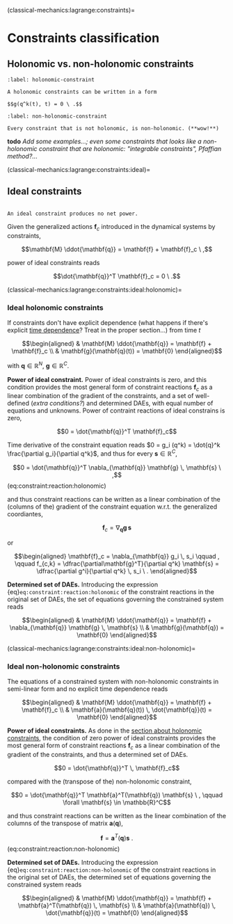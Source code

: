 (classical-mechanics:lagrange:constraints)=
# Constraints classification

## Holonomic vs. non-holonomic constraints

```{prf:definition} Holonomic constraint
:label: holonomic-constraint

A holonomic constraints can be written in a form

$$g(q^k(t), t) = 0 \ .$$

```

```{prf:definition} Non-holonomic constraint
:label: non-holonomic-constraint

Every constraint that is not holonomic, is non-holonomic. (**wow!**)

```

**todo** *Add some examples...; even some constraints that looks like a non-holonomic constraint that are holonomic: "integrable constraints", Pfaffian method?...*

(classical-mechanics:lagrange:constraints:ideal)=
## Ideal constraints

```{prf:definition} Ideal constraint

An ideal constraint produces no net power.

```

Given the generalized actions $\mathbf{f}_c$ introduced in the dynamical systems by constraints,

$$\mathbf{M} \ddot{\mathbf{q}} = \mathbf{f} + \mathbf{f}_c \ ,$$

power of ideal constraints reads

$$\dot{\mathbf{q}}^T \mathbf{f}_c = 0 \ .$$


(classical-mechanics:lagrange:constraints:ideal:holonomic)=
### Ideal holonomic constraints

If constraints don't have explicit dependence (what happens if there's explicit [time dependence](classical-mechanics:lagrange:time:dependent)? Treat in the proper section...) from time $t$

$$\begin{aligned}
  & \mathbf{M} \ddot{\mathbf{q}} = \mathbf{f} + \mathbf{f}_c \\
  & \mathbf{g}(\mathbf{q}(t)) = \mathbf{0}
\end{aligned}$$

with $\mathbf{q} \in \mathbb{R}^N$, $\mathbf{g} \in \mathbb{R}^C$.

**Power of ideal constraint.** Power of ideal constraints is zero, and this condition provides the most general form of constraint reactions $\mathbf{f}_c$ as a linear combination of the gradient of the constraints, and a set of well-defined (*extra conditions?*) and determined DAEs, with equal number of equations and unknowns. Power of contraint reactions of ideal constrains is zero,

$$0 = \dot{\mathbf{q}}^T \mathbf{f}_c$$

Time derivative of the constraint equation reads $0 = g_i (q^k) = \dot{q}^k \frac{\partial g_i}{\partial q^k}$, and thus for every $\mathbf{s} \in \mathbb{R}^C$,

$$0 = \dot{\mathbf{q}}^T \nabla_{\mathbf{q}} \mathbf{g} \, \mathbf{s} \ ,$$ (eq:constraint:reaction:holonomic)

and thus constraint reactions can be written as a linear combination of the (columns of the) gradient of the constraint equation w.r.t. the generalized coordiantes,

$$\mathbf{f}_c = \nabla_\mathbf{q} \mathbf{g} \, \mathbf{s}$$

or

$$\begin{aligned}
  \mathbf{f}_c = \nabla_{\mathbf{q}} g_i \, s_i \qquad , \qquad
  f_{c,k}      = \dfrac{\partial\mathbf{g}^T}{\partial q^k} \mathbf{s} = \dfrac{\partial g^i}{\partial q^k} \, s_i \ .
\end{aligned}$$

**Determined set of DAEs.** Introducing the expression {eq}`eq:constraint:reaction:holonomic` of the constraint reactions in the original set of DAEs, the set of equations governing the constrained system reads

$$\begin{aligned}
  & \mathbf{M} \ddot{\mathbf{q}} = \mathbf{f} + \nabla_{\mathbf{q}} \mathbf{g} \, \mathbf{s} \\
  & \mathbf{g}(\mathbf{q}) = \mathbf{0}
\end{aligned}$$

(classical-mechanics:lagrange:constraints:ideal:non-holonomic)=
### Ideal non-holonomic constraints

The equations of a constrained system with non-holonomic constraints in semi-linear form and no explicit time dependence reads

$$\begin{aligned}
  & \mathbf{M} \ddot{\mathbf{q}} = \mathbf{f} + \mathbf{f}_c \\
  & \mathbf{a}(\mathbf{q}(t)) \, \dot{\mathbf{q}}(t) = \mathbf{0}
\end{aligned}$$

**Power of ideal constraints.** As done in the [section about holonomic constraints](classical-mechanics:lagrange:constraints:ideal:holonomic), the condition of zero power of ideal constraints provides the most general form of constraint reactions $\mathbf{f}_c$ as a linear combination of the gradient of the constraints, and thus a determined set of DAEs.

$$0 = \dot{\mathbf{q}}^T \, \mathbf{f}_c$$

compared with the (transpose of the) non-holonomic constraint,

$$0 = \dot{\mathbf{q}}^T \mathbf{a}^T(\mathbf{q}) \mathbf{s}  \ , \qquad \forall \mathbf{s} \in \mathbb{R}^C$$ 

and thus constraint reactions can be written as the linear combination of the columns of the transpose of matrix $\mathbf{a}(\mathbf{q})$,

$$\mathbf{f} = \mathbf{a}^T(\mathbf{q}) \mathbf{s} \ .$$ (eq:constraint:reaction:non-holonomic)

**Determined set of DAEs.** Introducing the expression {eq}`eq:constraint:reaction:non-holonomic` of the constraint reactions in the original set of DAEs, the determined set of equations governing the constrained system reads

$$\begin{aligned}
  & \mathbf{M} \ddot{\mathbf{q}} = \mathbf{f} + \mathbf{a}^T(\mathbf{q}) \, \mathbf{s} \\
  & \mathbf{a}(\mathbf{q}) \, \dot{\mathbf{q}}(t) = \mathbf{0}
\end{aligned}$$







